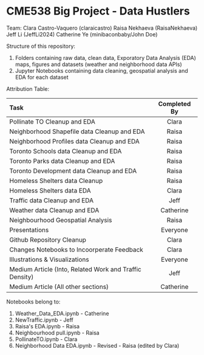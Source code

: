 # CME538 Big Project - Data Hustlers

Team:
Clara Castro-Vaquero (claraicastro)
Raisa Nekhaeva (RaisaNekhaeva)
Jeff Li (JeffLi2024)
Catherine Ye (minibaconbaby/John Doe)

Structure of this repository:
1. Folders containing raw data, clean data, Exporatory Data Analysis (EDA) maps, figures and datasets (weather and neighborhood data APIs)
2. Jupyter Notebooks containing data cleaning, geospatial analysis and EDA for each dataset

Attribution Table:

| Task | Completed By |
| :---         |     :---:      | 
| Pollinate TO Cleanup and EDA   | Clara     | 
| Neighborhood Shapefile data Cleanup and EDA   | Raisa    | 
| Neighborhood Profiles data Cleanup and EDA   | Raisa    |
| Toronto Schools data Cleanup and EDA   | Raisa    |
| Toronto Parks data Cleanup and EDA   | Raisa    |
| Toronto Development data Cleanup and EDA   | Raisa    |
| Homeless Shelters data Cleanup | Raisa    |
| Homeless Shelters data EDA | Clara    |
| Traffic data Cleanup and EDA | Jeff     | 
| Weather data Cleanup and EDA   | Catherine     | 
| Neighbourhood Geospatial Analysis   | Raisa     | 
| Presentations   | Everyone     | 
| Github Repository Cleanup   | Clara     | 
| Changes Notebooks to Incoorperate Feedback   | Clara     | 
| Illustrations & Visualizations   | Everyone     | 
| Medium Article (Into, Related Work and Traffic Density)  | Jeff    | 
| Medium Article (All other sections)  | Catherine  | 

Notebooks belong to:
1. Weather_Data_EDA.ipynb - Catherine
2. NewTraffic.ipynb - Jeff
3. Raisa's EDA.ipynb - Raisa
4. Neighbourhood pull.ipynb - Raisa
5. PollinateTO.ipynb - Clara
6. Neighborhood Data EDA.ipynb - Revised - Raisa (edited by Clara)


